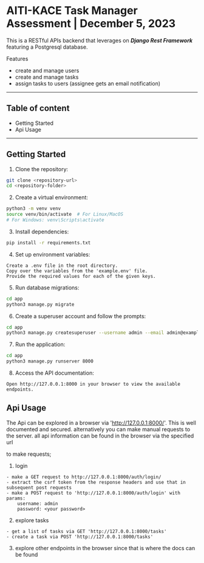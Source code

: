 # AITI-KACE Task Manager Assessment | December 5, 2023

This is a RESTful APIs backend that leverages on ***Django Rest Framework*** featuring a Postgresql database.

Features
- create and manage users
- create and manage tasks
- assign tasks to users (assignee gets an email notification)

---
## Table of content
- Getting Started
- Api Usage

---

## Getting Started


1. Clone the repository:

```bash
git clone <repository-url>
cd <repository-folder>
```

2. Create a virtual environment:

```bash
python3 -m venv venv
source venv/bin/activate  # For Linux/MacOS
# For Windows: venv\Scripts\activate
```

3. Install dependencies:
```bash
pip install -r requirements.txt
```

4. Set up environment variables:
```
Create a .env file in the root directory.
Copy over the variables from the 'example.env' file.
Provide the required values for each of the given keys.
```

5. Run database migrations:
```bash
cd app
python3 manage.py migrate
```
6. Create a superuser account and follow the prompts:
```bash
cd app
python3 manage.py createsuperuser --username admin --email admin@example.com
```

7. Run the application:

```bash
cd app
python3 manage.py runserver 8000
```

8. Access the API documentation:
```
Open http://127.0.0.1:8000 in your browser to view the available endpoints.
```


## Api Usage
The Api can be explored in a browser via 'http://127.0.0.1:8000/'.
This is well documented and secured.
alternatively you can make manual requests to the server.
all api information can be found in the browser via the specified url

to make requests;
1. login
```
- make a GET request to http://127.0.0.1:8000/auth/login/
- extract the csrf token from the response headers and use that in subsequent post requests
- make a POST request to 'http://127.0.0.1:8000/auth/login' with params: 
    username: admin 
    password: <your password>
```
2. explore tasks
```
- get a list of tasks via GET 'http://127.0.0.1:8000/tasks'
- create a task via POST 'http://127.0.0.1:8000/tasks'
```
3. explore other endpoints in the browser since that is where the docs can be found